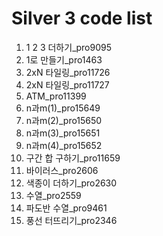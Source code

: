 
# Silver 3 code list

1. 1 2 3 더하기_pro9095
2. 1로 만들기_pro1463
3. 2xN 타일링_pro11726
4. 2xN 타일링_pro11727
5. ATM_pro11399
6. n과m(1)_pro15649
7. n과m(2)_pro15650
8. n과m(3)_pro15651
9. n과m(4)_pro15652
10. 구간 합 구하기_pro11659
11. 바이러스_pro2606
12. 색종이 더하기_pro2630
13. 수열_pro2559
14. 파도반 수열_pro9461
15. 풍선 터뜨리기_pro2346
